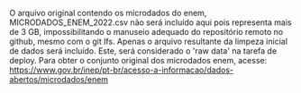 O arquivo original contendo os microdados do enem, MICRODADOS_ENEM_2022.csv não será incluído aqui pois representa mais de 3 GB, impossibilitando o manuseio adequado do repositório remoto no github, mesmo com o git lfs. Apenas o arquivo resultante da limpeza inicial de dados será incluído. Este, será considerado o 'raw data' na tarefa de deploy. Para obter o conjunto original dos microdados enem, acesse: https://www.gov.br/inep/pt-br/acesso-a-informacao/dados-abertos/microdados/enem
